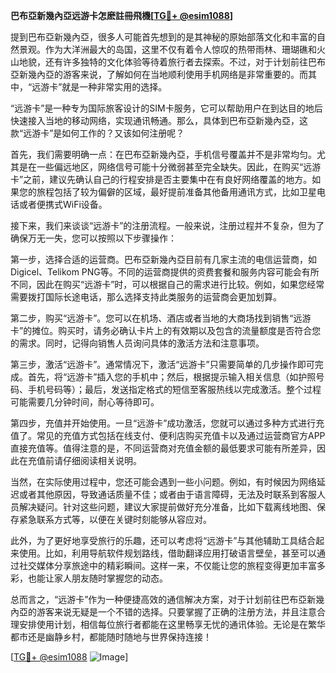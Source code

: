 **巴布亞新幾內亞远游卡怎麽註冊飛機[[TG💪+ @esim1088](https://t.me/s/esim1088)]**

提到巴布亞新幾內亞，很多人可能首先想到的是其神秘的原始部落文化和丰富的自然景观。作为大洋洲最大的岛国，这里不仅有着令人惊叹的热带雨林、珊瑚礁和火山地貌，还有许多独特的文化体验等待着旅行者去探索。不过，对于计划前往巴布亞新幾內亞的游客来说，了解如何在当地顺利使用手机网络是非常重要的。而其中，“远游卡”就是一种非常实用的选择。

“远游卡”是一种专为国际旅客设计的SIM卡服务，它可以帮助用户在到达目的地后快速接入当地的移动网络，实现通讯畅通。那么，具体到巴布亞新幾內亞，这款“远游卡”是如何工作的？又该如何注册呢？

首先，我们需要明确一点：在巴布亞新幾內亞，手机信号覆盖并不是非常均匀。尤其是在一些偏远地区，网络信号可能十分微弱甚至完全缺失。因此，在购买“远游卡”之前，建议先确认自己的行程安排是否主要集中在有良好网络覆盖的地方。如果您的旅程包括了较为偏僻的区域，最好提前准备其他备用通讯方式，比如卫星电话或者便携式WiFi设备。

接下来，我们来谈谈“远游卡”的注册流程。一般来说，注册过程并不复杂，但为了确保万无一失，您可以按照以下步骤操作：

第一步，选择合适的运营商。巴布亞新幾內亞目前有几家主流的电信运营商，如Digicel、Telikom PNG等。不同的运营商提供的资费套餐和服务内容可能会有所不同，因此在购买“远游卡”时，可以根据自己的需求进行比较。例如，如果您经常需要拨打国际长途电话，那么选择支持此类服务的运营商会更加划算。

第二步，购买“远游卡”。您可以在机场、酒店或者当地的大商场找到销售“远游卡”的摊位。购买时，请务必确认卡片上的有效期以及包含的流量额度是否符合您的需求。同时，记得向销售人员询问具体的激活方法和注意事项。

第三步，激活“远游卡”。通常情况下，激活“远游卡”只需要简单的几步操作即可完成。首先，将“远游卡”插入您的手机中；然后，根据提示输入相关信息（如护照号码、手机号码等）；最后，发送指定格式的短信至客服热线以完成激活。整个过程可能需要几分钟时间，耐心等待即可。

第四步，充值并开始使用。一旦“远游卡”成功激活，您就可以通过多种方式进行充值了。常见的充值方式包括在线支付、便利店购买充值卡以及通过运营商官方APP直接充值等。值得注意的是，不同运营商对充值金额的最低要求可能有所差异，因此在充值前请仔细阅读相关说明。

当然，在实际使用过程中，您还可能会遇到一些小问题。例如，有时候因为网络延迟或者其他原因，导致通话质量不佳；或者由于语言障碍，无法及时联系到客服人员解决疑问。针对这些问题，建议大家提前做好充分准备，比如下载离线地图、保存紧急联系方式等，以便在关键时刻能够从容应对。

此外，为了更好地享受旅行的乐趣，还可以考虑将“远游卡”与其他辅助工具结合起来使用。比如，利用导航软件规划路线，借助翻译应用打破语言壁垒，甚至可以通过社交媒体分享旅途中的精彩瞬间。这样一来，不仅能让您的旅程变得更加丰富多彩，也能让家人朋友随时掌握您的动态。

总而言之，“远游卡”作为一种便捷高效的通信解决方案，对于计划前往巴布亞新幾內亞的游客来说无疑是一个不错的选择。只要掌握了正确的注册方法，并且注意合理安排使用计划，相信每位旅行者都能在这里畅享无忧的通讯体验。无论是在繁华都市还是幽静乡村，都能随时随地与世界保持连接！

[[TG💪+ @esim1088](https://t.me/s/esim1088) ![Image](https://i.postimg.cc/4NQfJmqS/Snipaste-2025-05-13-00-14-12.png)]